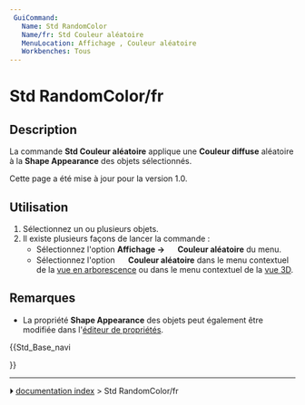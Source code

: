 ```yaml
---
 GuiCommand:
   Name: Std RandomColor
   Name/fr: Std Couleur aléatoire
   MenuLocation: Affichage , Couleur aléatoire
   Workbenches: Tous
---
```


# Std RandomColor/fr

## Description

La commande **Std Couleur aléatoire** applique une **Couleur diffuse** aléatoire à la **Shape Appearance** des objets sélectionnés.

Cette page a été mise à jour pour la version 1.0.



## Utilisation

1.  Sélectionnez un ou plusieurs objets.
2.  Il existe plusieurs façons de lancer la commande :
    -   Sélectionnez l\'option **Affichage → <img src="images/Std_RandomColor.svg" width=16px> Couleur aléatoire** du menu.
    -   Sélectionnez l\'option **<img src="images/Std_RandomColor.svg" width=16px> Couleur aléatoire** dans le menu contextuel de la [vue en arborescence](Tree_view/fr.md) ou dans le menu contextuel de la [vue 3D](3D_view/fr.md).



## Remarques

-   La propriété **Shape Appearance** des objets peut également être modifiée dans l\'[éditeur de propriétés](Property_editor/fr.md).





{{Std_Base_navi

}}



---
⏵ [documentation index](../README.md) > Std RandomColor/fr
